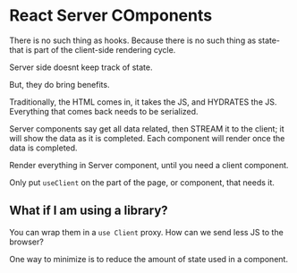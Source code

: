 # React Server COmponents

There is no such thing as hooks. Because there is no such thing as state- that is part of the client-side rendering cycle.

Server side doesnt keep track of state.

But, they do bring benefits.

Traditionally, the HTML comes in, it takes the JS, and HYDRATES the JS. Everything that comes back needs to be serialized.

Server components say get all data related, then STREAM it to the client; it will show the data as it is completed. Each component will render once the data is completed.

Render everything in Server component, until you need a client component.

Only put `useClient` on the part of the page, or component, that needs it.

## What if I am using a library?

You can wrap them in a `use Client` proxy.
How can we send less JS to the browser?

One way to minimize is to reduce the amount of state used in a component.






